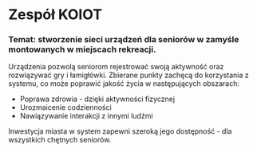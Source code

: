 # Zespół KOIOT
### Temat: stworzenie sieci urządzeń dla seniorów w zamyśle montowanych w miejscach rekreacji.</br>
Urządzenia pozwolą seniorom rejestrować swoją aktywność oraz rozwiązywać gry i łamigłówki.
Zbierane punkty zachęcą do korzystania z systemu, co może poprawić jakość życia w następujących obszarach:
  - Poprawa zdrowia - dzięki aktywności fizycznej
  - Urozmaicenie codzienności
  - Nawiązywanie interakcji z innymi ludźmi</br>

Inwestycja miasta w system zapewni szeroką jego dostępność - dla wszystkich chętnych seniorów.
